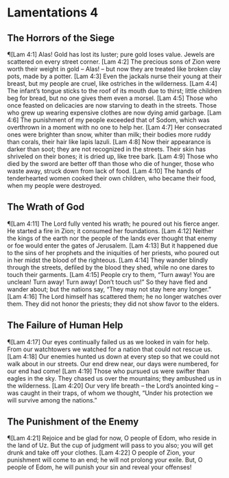 # Lamentations 4

## The Horrors of the Siege
¶[Lam 4:1] Alas! Gold has lost its luster; pure gold loses value. Jewels are scattered on every street corner.
[Lam 4:2] The precious sons of Zion were worth their weight in gold – Alas! – but now they are treated like broken clay pots, made by a potter.
[Lam 4:3] Even the jackals nurse their young at their breast, but my people are cruel, like ostriches in the wilderness.
[Lam 4:4] The infant’s tongue sticks to the roof of its mouth due to thirst; little children beg for bread, but no one gives them even a morsel.
[Lam 4:5] Those who once feasted on delicacies are now starving to death in the streets. Those who grew up wearing expensive clothes are now dying amid garbage.
[Lam 4:6] The punishment of my people exceeded that of Sodom, which was overthrown in a moment with no one to help her.
[Lam 4:7] Her consecrated ones were brighter than snow, whiter than milk; their bodies more ruddy than corals, their hair like lapis lazuli.
[Lam 4:8] Now their appearance is darker than soot; they are not recognized in the streets. Their skin has shriveled on their bones; it is dried up, like tree bark.
[Lam 4:9] Those who died by the sword are better off than those who die of hunger, those who waste away, struck down from lack of food.
[Lam 4:10] The hands of tenderhearted women cooked their own children, who became their food, when my people were destroyed.

## The Wrath of God
¶[Lam 4:11] The Lord fully vented his wrath; he poured out his fierce anger. He started a fire in Zion; it consumed her foundations.
[Lam 4:12] Neither the kings of the earth nor the people of the lands ever thought that enemy or foe would enter the gates of Jerusalem.
[Lam 4:13] But it happened due to the sins of her prophets and the iniquities of her priests, who poured out in her midst the blood of the righteous.
[Lam 4:14] They wander blindly through the streets, defiled by the blood they shed, while no one dares to touch their garments.
[Lam 4:15] People cry to them, “Turn away! You are unclean! Turn away! Turn away! Don’t touch us!” So they have fled and wander about; but the nations say, “They may not stay here any longer.”
[Lam 4:16] The Lord himself has scattered them; he no longer watches over them. They did not honor the priests; they did not show favor to the elders.

## The Failure of Human Help
¶[Lam 4:17] Our eyes continually failed us as we looked in vain for help. From our watchtowers we watched for a nation that could not rescue us.
[Lam 4:18] Our enemies hunted us down at every step so that we could not walk about in our streets. Our end drew near, our days were numbered, for our end had come!
[Lam 4:19] Those who pursued us were swifter than eagles in the sky. They chased us over the mountains; they ambushed us in the wilderness.
[Lam 4:20] Our very life breath – the Lord’s anointed king – was caught in their traps, of whom we thought, “Under his protection we will survive among the nations.”

## The Punishment of the Enemy
¶[Lam 4:21] Rejoice and be glad for now, O people of Edom, who reside in the land of Uz. But the cup of judgment will pass to you also; you will get drunk and take off your clothes.
[Lam 4:22] O people of Zion, your punishment will come to an end; he will not prolong your exile. But, O people of Edom, he will punish your sin and reveal your offenses!
